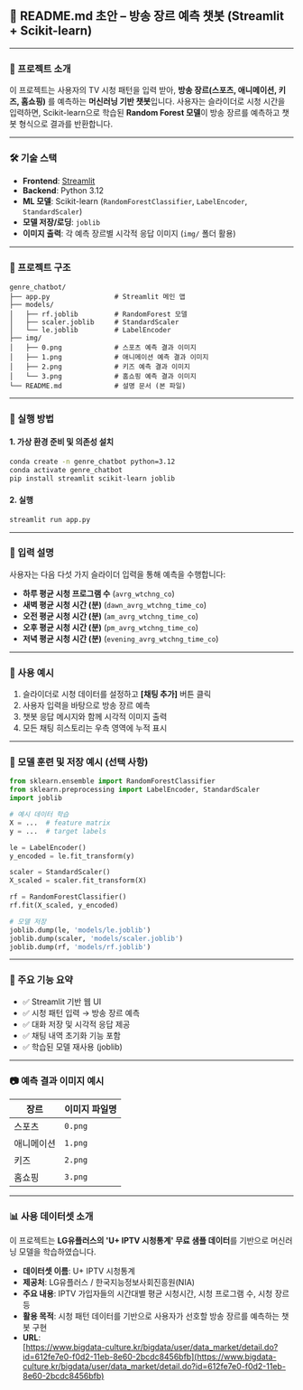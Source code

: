 ## 📄 README.md 초안 – 방송 장르 예측 챗봇 (Streamlit + Scikit-learn)

---

### 📌 프로젝트 소개

이 프로젝트는 사용자의 TV 시청 패턴을 입력 받아, **방송 장르(스포츠, 애니메이션, 키즈, 홈쇼핑)** 를 예측하는 **머신러닝 기반 챗봇**입니다.
사용자는 슬라이더로 시청 시간을 입력하면, Scikit-learn으로 학습된 **Random Forest 모델**이 방송 장르를 예측하고 챗봇 형식으로 결과를 반환합니다.

---

### 🛠️ 기술 스택

* **Frontend**: [Streamlit](https://streamlit.io/)
* **Backend**: Python 3.12
* **ML 모델**: Scikit-learn (`RandomForestClassifier`, `LabelEncoder`, `StandardScaler`)
* **모델 저장/로딩**: `joblib`
* **이미지 출력**: 각 예측 장르별 시각적 응답 이미지 (`img/` 폴더 활용)

---

### 📁 프로젝트 구조

```
genre_chatbot/
├── app.py                # Streamlit 메인 앱
├── models/
│   ├── rf.joblib         # RandomForest 모델
│   ├── scaler.joblib     # StandardScaler
│   └── le.joblib         # LabelEncoder
├── img/
│   ├── 0.png             # 스포츠 예측 결과 이미지
│   ├── 1.png             # 애니메이션 예측 결과 이미지
│   ├── 2.png             # 키즈 예측 결과 이미지
│   └── 3.png             # 홈쇼핑 예측 결과 이미지
└── README.md             # 설명 문서 (본 파일)
```

---

### 🚀 실행 방법

#### 1. 가상 환경 준비 및 의존성 설치

```bash
conda create -n genre_chatbot python=3.12
conda activate genre_chatbot
pip install streamlit scikit-learn joblib
```

#### 2. 실행

```bash
streamlit run app.py
```

---

### 🧠 입력 설명

사용자는 다음 다섯 가지 슬라이더 입력을 통해 예측을 수행합니다:

* **하루 평균 시청 프로그램 수** (`avrg_wtchng_co`)
* **새벽 평균 시청 시간 (분)** (`dawn_avrg_wtchng_time_co`)
* **오전 평균 시청 시간 (분)** (`am_avrg_wtchng_time_co`)
* **오후 평균 시청 시간 (분)** (`pm_avrg_wtchng_time_co`)
* **저녁 평균 시청 시간 (분)** (`evening_avrg_wtchng_time_co`)

---

### 💬 사용 예시

1. 슬라이더로 시청 데이터를 설정하고 **\[채팅 추가]** 버튼 클릭
2. 사용자 입력을 바탕으로 방송 장르 예측
3. 챗봇 응답 메시지와 함께 시각적 이미지 출력
4. 모든 채팅 히스토리는 우측 영역에 누적 표시

---

### 🧪 모델 훈련 및 저장 예시 (선택 사항)

```python
from sklearn.ensemble import RandomForestClassifier
from sklearn.preprocessing import LabelEncoder, StandardScaler
import joblib

# 예시 데이터 학습
X = ...  # feature matrix
y = ...  # target labels

le = LabelEncoder()
y_encoded = le.fit_transform(y)

scaler = StandardScaler()
X_scaled = scaler.fit_transform(X)

rf = RandomForestClassifier()
rf.fit(X_scaled, y_encoded)

# 모델 저장
joblib.dump(le, 'models/le.joblib')
joblib.dump(scaler, 'models/scaler.joblib')
joblib.dump(rf, 'models/rf.joblib')
```

---

### 📌 주요 기능 요약

* ✅ Streamlit 기반 웹 UI
* ✅ 시청 패턴 입력 → 방송 장르 예측
* ✅ 대화 저장 및 시각적 응답 제공
* ✅ 채팅 내역 초기화 기능 포함
* ✅ 학습된 모델 재사용 (joblib)

---

### 📷 예측 결과 이미지 예시

| 장르    | 이미지 파일명 |
| ----- | ------- |
| 스포츠   | `0.png` |
| 애니메이션 | `1.png` |
| 키즈    | `2.png` |
| 홈쇼핑   | `3.png` |

---

### 📊 사용 데이터셋 소개

이 프로젝트는 **LG유플러스의 'U+ IPTV 시청통계' 무료 샘플 데이터**를 기반으로 머신러닝 모델을 학습하였습니다.

- **데이터셋 이름**: U+ IPTV 시청통계
- **제공처**: LG유플러스 / 한국지능정보사회진흥원(NIA)
- **주요 내용**: IPTV 가입자들의 시간대별 평균 시청시간, 시청 프로그램 수, 시청 장르 등
- **활용 목적**: 시청 패턴 데이터를 기반으로 사용자가 선호할 방송 장르를 예측하는 챗봇 구현
- **URL**:  
  [https://www.bigdata-culture.kr/bigdata/user/data_market/detail.do?id=612fe7e0-f0d2-11eb-8e60-2bcdc8456bfb](https://www.bigdata-culture.kr/bigdata/user/data_market/detail.do?id=612fe7e0-f0d2-11eb-8e60-2bcdc8456bfb)
